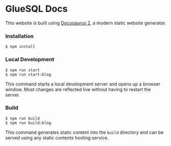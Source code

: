# GlueSQL Docs

This website is built using [Docusaurus 2](https://docusaurus.io/), a modern static website generator.

### Installation

```
$ npm install
```

### Local Development

```
$ npm run start
$ npm run start:blog
```

This command starts a local development server and opens up a browser window. Most changes are reflected live without having to restart the server.

### Build

```
$ npm run build
$ npm run build:blog
```

This command generates static content into the `build` directory and can be served using any static contents hosting service.
